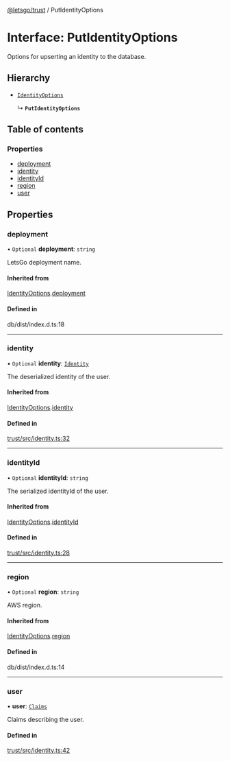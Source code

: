 [@letsgo/trust](../README.md) / PutIdentityOptions

# Interface: PutIdentityOptions

Options for upserting an identity to the database.

## Hierarchy

- [`IdentityOptions`](IdentityOptions.md)

  ↳ **`PutIdentityOptions`**

## Table of contents

### Properties

- [deployment](PutIdentityOptions.md#deployment)
- [identity](PutIdentityOptions.md#identity)
- [identityId](PutIdentityOptions.md#identityid)
- [region](PutIdentityOptions.md#region)
- [user](PutIdentityOptions.md#user)

## Properties

### deployment

• `Optional` **deployment**: `string`

LetsGo deployment name.

#### Inherited from

[IdentityOptions](IdentityOptions.md).[deployment](IdentityOptions.md#deployment)

#### Defined in

db/dist/index.d.ts:18

___

### identity

• `Optional` **identity**: [`Identity`](Identity.md)

The deserialized identity of the user.

#### Inherited from

[IdentityOptions](IdentityOptions.md).[identity](IdentityOptions.md#identity)

#### Defined in

[trust/src/identity.ts:32](https://github.com/47chapters/letsgo/blob/5310a6f/packages/trust/src/identity.ts#L32)

___

### identityId

• `Optional` **identityId**: `string`

The serialized identityId of the user.

#### Inherited from

[IdentityOptions](IdentityOptions.md).[identityId](IdentityOptions.md#identityid)

#### Defined in

[trust/src/identity.ts:28](https://github.com/47chapters/letsgo/blob/5310a6f/packages/trust/src/identity.ts#L28)

___

### region

• `Optional` **region**: `string`

AWS region.

#### Inherited from

[IdentityOptions](IdentityOptions.md).[region](IdentityOptions.md#region)

#### Defined in

db/dist/index.d.ts:14

___

### user

• **user**: [`Claims`](Claims.md)

Claims describing the user.

#### Defined in

[trust/src/identity.ts:42](https://github.com/47chapters/letsgo/blob/5310a6f/packages/trust/src/identity.ts#L42)
